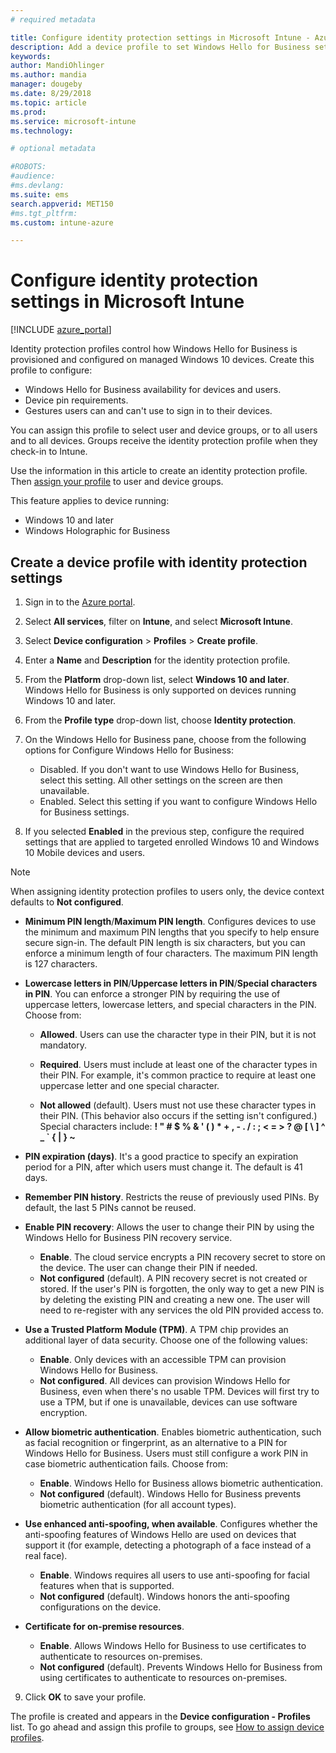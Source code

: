 ```yaml
---
# required metadata

title: Configure identity protection settings in Microsoft Intune - Azure | Microsoft Docs
description: Add a device profile to set Windows Hello for Business settings on Windows 10 devices in Microsoft Intune
keywords:
author: MandiOhlinger
ms.author: mandia
manager: dougeby
ms.date: 8/29/2018
ms.topic: article
ms.prod:
ms.service: microsoft-intune
ms.technology:

# optional metadata

#ROBOTS:
#audience:
#ms.devlang:
ms.suite: ems
search.appverid: MET150
#ms.tgt_pltfrm:
ms.custom: intune-azure

---
```


# Configure identity protection settings in Microsoft Intune

[!INCLUDE [azure_portal](./includes/azure_portal.md)]

Identity protection profiles control how Windows Hello for Business is provisioned and configured on managed Windows 10 devices. Create this profile to configure:  
* Windows Hello for Business availability for devices and users.
* Device pin requirements.
* Gestures users can and can't use to sign in to their devices.  

 You can assign this profile to select user and device groups, or to all users and to all devices. Groups receive the identity protection profile when they check-in to Intune.    

Use the information in this article to create an identity protection profile. Then [assign your profile](device-profile-assign.md) to user and device groups.

This feature applies to device running:  
- Windows 10 and later
- Windows Holographic for Business  

## Create a device profile with identity protection settings

1. Sign in to the [Azure portal](https://portal.azure.com).
2. Select **All services**, filter on **Intune**, and select **Microsoft Intune**.
3. Select **Device configuration** > **Profiles** > **Create profile**.
4. Enter a **Name** and **Description** for the identity protection profile.
5. From the **Platform** drop-down list, select **Windows 10 and later**. Windows Hello for Business is only supported on devices running Windows 10 and later.
6. From the **Profile type** drop-down list, choose **Identity protection**.
7. On the Windows Hello for Business pane, choose from the following options for Configure Windows Hello for Business:
    * Disabled. If you don't want to use Windows Hello for Business, select this setting. All other settings on the screen are then unavailable.
    * Enabled. Select this setting if you want to configure Windows Hello for Business settings.  

8. If you selected **Enabled** in the previous step, configure the required settings that are applied to targeted enrolled Windows 10 and Windows 10 Mobile devices and users.

> [!NOTE]
> When assigning identity protection profiles to users only, the device context defaults to **Not configured**.  

   - **Minimum PIN length**/**Maximum PIN length**. Configures devices to use the minimum and maximum PIN lengths that you specify to help ensure secure sign-in. The default PIN length is six characters, but you can enforce a minimum length of four characters. The maximum PIN length is 127 characters.  

   - **Lowercase letters in PIN**/**Uppercase letters in PIN**/**Special characters in PIN**. You can enforce a stronger PIN by requiring the use of uppercase letters, lowercase letters, and special characters in the PIN. Choose from:

	 - **Allowed**. Users can use the character type in their PIN, but it is not mandatory.

	 - **Required**. Users must include at least one of the character types in their PIN. For example, it's common practice to require at least one uppercase letter and one special character.

	 - **Not allowed** (default). Users must not use these character types in their PIN. (This behavior also occurs if the setting isn't configured.)<br>Special characters include: **! " # $ % &amp; ' ( ) &#42; + , - . / : ; &lt; = &gt; ? @ [ \ ] ^ _ &#96; { &#124; } ~**

   - **PIN expiration (days)**. It's a good practice to specify an expiration period for a PIN, after which users must change it. The default is 41 days.

   - **Remember PIN history**. Restricts the reuse of previously used PINs. By default, the last 5 PINs cannot be reused.  
   - **Enable PIN recovery**: Allows the user to change their PIN by using the Windows Hello for Business PIN recovery service. 
       - **Enable**. The cloud service encrypts a PIN recovery secret to store on the device. The user can change their PIN if needed.  
       - **Not configured** (default). A PIN recovery secret is not created or stored. If the user's PIN is forgotten, the only way to get a new PIN is by deleting the existing PIN and creating a new one. The user will need to re-register with any services the old PIN provided access to.  
   
   - **Use a Trusted Platform Module (TPM)**. A TPM chip provides an additional layer of data security. Choose one of the following values:  
	 - **Enable**. Only devices with an accessible TPM can provision Windows Hello for Business.
	 - **Not configured**. All devices can provision Windows Hello for Business, even when there's no usable TPM. Devices will first try to use a TPM, but if one is unavailable, devices can use software encryption.  

   - **Allow biometric authentication**. Enables biometric authentication, such as facial recognition or fingerprint, as an alternative to a PIN for Windows Hello for Business. Users must still configure a work PIN in case biometric authentication fails. Choose from:

	 - **Enable**. Windows Hello for Business allows biometric authentication.
	 - **Not configured** (default). Windows Hello for Business prevents biometric authentication (for all account types).

   - **Use enhanced anti-spoofing, when available**. Configures whether the anti-spoofing features of Windows Hello are used on devices that support it (for example, detecting a photograph of a face instead of a real face).
       - **Enable**. Windows requires all users to use anti-spoofing for facial features when that is supported.  
       - **Not configured** (default). Windows honors the anti-spoofing configurations on the device.

   - **Certificate for on-premise resources**. 
       - **Enable**. Allows Windows Hello for Business to use certificates to authenticate to resources on-premises.
       - **Not configured** (default). Prevents Windows Hello for Business from using certificates to authenticate to resources on-premises.  
9. Click **OK** to save your profile.  

The profile is created and appears in the **Device configuration - Profiles** list. To go ahead and assign this profile to groups, see [How to assign device profiles](device-profile-assign.md).  

<!--  Removing image as part of design review; retaining source until we known the disposition.

## Example of device restriction settings

In this high-level example, you'll create a device restriction policy that blocks the use of the built-in camera app on Android devices.

![How to disable the camera on Android devices](./media/disable-android-camera.png)

-->
